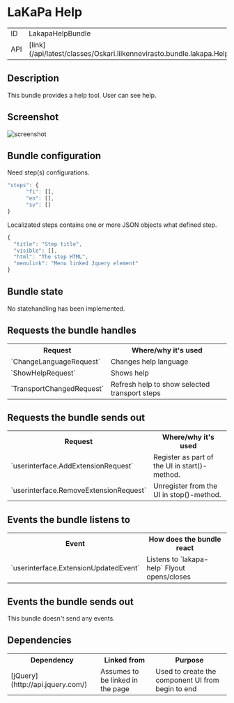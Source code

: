 # LaKaPa Help

<table class="table">
  <tr>
    <td>ID</td><td>LakapaHelpBundle</td>
  </tr>
  <tr>
    <td>API</td><td>[link](/api/latest/classes/Oskari.liikennevirasto.bundle.lakapa.HelpFlyoutBundleInstance.html)</td>
  </tr>
</table>

## Description

This bundle provides a help tool. User can see help.

## Screenshot

![screenshot](/images/bundles/lakapahelp.png)


## Bundle configuration

Need step(s) configurations.

```javascript
"steps": {
      "fi": [],
      "en": [],
      "sv": []
}
```

Localizated steps contains one or more JSON objects what defined step.
```javascript
{
  "title": "Step title",
  "visible": [],
  "html": "The step HTML",
  "menulink": "Menu linked Jquery element"
}
```

## Bundle state

No statehandling has been implemented.

## Requests the bundle handles

<table class="table">
  <tr>
    <th>Request</th><th>Where/why it's used</th>
  </tr>
  <tr>
    <td>`ChangeLanguageRequest`</td><td>Changes help language</td>
  </tr>
  <tr>
    <td>`ShowHelpRequest`</td><td>Shows help</td>
  </tr>
  <tr>
    <td>`TransportChangedRequest`</td><td>Refresh help to show selected transport steps</td>
  </tr>
</table>

## Requests the bundle sends out


<table class="table">
  <tr>
    <th>Request</th><th>Where/why it's used</th>
  </tr>
    <td>`userinterface.AddExtensionRequest`</td><td>Register as part of the UI in start()-method.</td>
  </tr>
  <tr>
    <td>`userinterface.RemoveExtensionRequest`</td><td>Unregister from the UI in stop()-method.</td>
  </tr>
</table>


## Events the bundle listens to

<table class="table">
  <tr>
    <th>Event</th><th>How does the bundle react</th>
  </tr>
  <tr>
    <td>`userinterface.ExtensionUpdatedEvent`</td>
    <td>Listens to `lakapa-help` Flyout opens/closes</td>
  </tr>
</table>

## Events the bundle sends out

This bundle doesn't send any events.

## Dependencies

<table class="table">
  <tr>
    <th>Dependency</th><th>Linked from</th><th>Purpose</th>
  </tr>
  <tr>
    <td>[jQuery](http://api.jquery.com/)</td>
    <td>Assumes to be linked in the page</td>
    <td>Used to create the component UI from begin to end</td>
  </tr>
</table>
